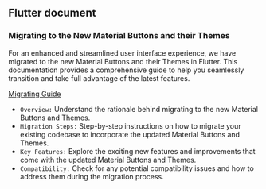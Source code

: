 ## Flutter document

### Migrating to the New Material Buttons and their Themes

For an enhanced and streamlined user interface experience, we have migrated to the new Material Buttons and their Themes in Flutter. This documentation provides a comprehensive guide to help you seamlessly transition and take full advantage of the latest features.

[Migrating Guide](https://docs.google.com/document/d/1yohSuYrvyya5V1hB6j9pJskavCdVq9sVeTqSoEPsWH0/edit#)

- `Overview:` Understand the rationale behind migrating to the new Material Buttons and Themes.
- `Migration Steps:` Step-by-step instructions on how to migrate your existing codebase to incorporate the updated Material Buttons and Themes.
- `Key Features:` Explore the exciting new features and improvements that come with the updated Material Buttons and Themes.
- `Compatibility:` Check for any potential compatibility issues and how to address them during the migration process.
